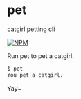 # pet
catgirl petting cli

[![NPM](https://nodei.co/npm/pet.png?mini=true)](https://nodei.co/npm/pet/)

Run pet to pet a catgirl.

```bash
$ pet
You pet a catgirl.
```

Yay~
